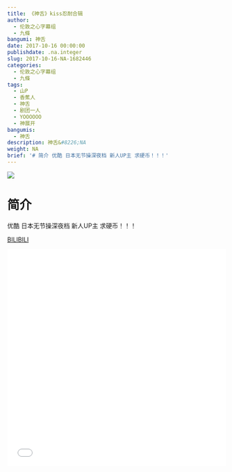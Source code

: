 ```yaml
---
title: 《神舌》kiss忍耐合辑
author:
  - 伦敦之心字幕组
  - 九條
bangumi: 神舌
date: 2017-10-16 00:00:00
publishdate: .na.integer
slug: 2017-10-16-NA-1682446
categories:
  - 伦敦之心字幕组
  - 九條
tags:
  - 山P
  - 香蕉人
  - 神舌
  - 剧团一人
  - YOOOOOO
  - 神展开
bangumis:
  - 神舌
description: 神舌&#8226;NA
weight: NA
brief: '# 简介 优酷 日本无节操深夜档 新人UP主 求硬币！！！'
---
```


![](https://i.imgur.com/QLxgT1x.jpg)

# 简介  
优酷 日本无节操深夜档 新人UP主 求硬币！！！

  [BILIBILI](https://www.bilibili.com/video/av1682446/)


<div class="vcontainer">  <iframe class='video' src="//www.bilibili.com/blackboard/player.html?aid=1682446" width="100%" height="500" frameborder="0" allowfullscreen="allowfullscreen"></iframe></div>

